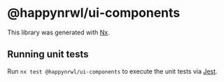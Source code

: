 # @happynrwl/ui-components

This library was generated with [Nx](https://nx.dev).

## Running unit tests

Run `nx test @happynrwl/ui-components` to execute the unit tests via [Jest](https://jestjs.io).
